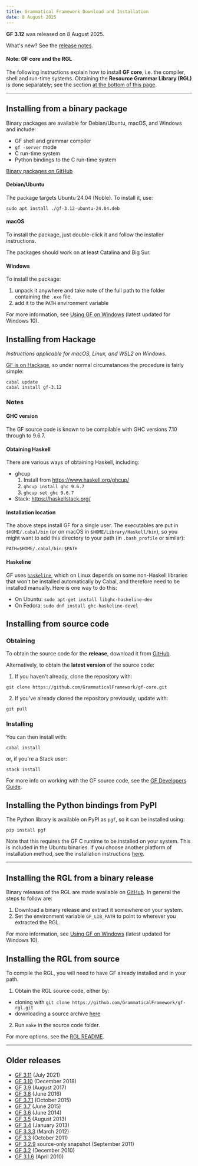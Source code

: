 ```yaml
---
title: Grammatical Framework Download and Installation
date: 8 August 2025
---
```


**GF 3.12** was released on 8 August 2025.

What's new? See the [release notes](release-3.12.html).

#### Note: GF core and the RGL

The following instructions explain how to install **GF core**, i.e. the compiler, shell and run-time systems.
Obtaining the **Resource Grammar Library (RGL)** is done separately; see the section [at the bottom of this page](#installing-the-rgl-from-a-binary-release).

---

## Installing from a binary package

Binary packages are available for Debian/Ubuntu, macOS, and Windows and include:

- GF shell and grammar compiler
- `gf -server` mode
- C run-time system
- Python bindings to the C run-time system

[Binary packages on GitHub](https://github.com/GrammaticalFramework/gf-core/releases/tag/3.12)

#### Debian/Ubuntu

The package targets Ubuntu 24.04 (Noble).
To install it, use:

```
sudo apt install ./gf-3.12-ubuntu-24.04.deb 
```

#### macOS

To install the package, just double-click it and follow the installer instructions.

The packages should work on at least Catalina and Big Sur.

#### Windows

To install the package:

1. unpack it anywhere and take note of the full path to the folder containing the `.exe` file. 
2. add it to the `PATH` environment variable

For more information, see [Using GF on Windows](https://www.grammaticalframework.org/~inari/gf-windows.html) (latest updated for Windows 10).

## Installing from Hackage

_Instructions applicable for macOS, Linux, and WSL2 on Windows._

[GF is on Hackage](http://hackage.haskell.org/package/gf), so under
normal circumstances the procedure is fairly simple:

```
cabal update
cabal install gf-3.12
```

### Notes

#### GHC version

The GF source code is known to be compilable with GHC versions 7.10 through to 9.6.7.

#### Obtaining Haskell

There are various ways of obtaining Haskell, including:

- ghcup
    1. Install from https://www.haskell.org/ghcup/
    2. `ghcup install ghc 9.6.7`
    3. `ghcup set ghc 9.6.7`
- Stack: https://haskellstack.org/


#### Installation location

The above steps install GF for a single user.
The executables are put in `$HOME/.cabal/bin` (or on macOS in `$HOME/Library/Haskell/bin`),
so you might want to add this directory to your path (in `.bash_profile` or similar):

```
PATH=$HOME/.cabal/bin:$PATH
```

#### Haskeline

GF uses [`haskeline`](http://hackage.haskell.org/package/haskeline), which
on Linux depends on some non-Haskell libraries that won't be installed
automatically by Cabal, and therefore need to be installed manually.
Here is one way to do this:

- On Ubuntu: `sudo apt-get install libghc-haskeline-dev`
- On Fedora: `sudo dnf install ghc-haskeline-devel`

## Installing from source code

### Obtaining

To obtain the source code for the **release**,
download it from [GitHub](https://github.com/GrammaticalFramework/gf-core/releases).

Alternatively, to obtain the **latest version** of the source code:

1. If you haven't already, clone the repository with:
```
git clone https://github.com/GrammaticalFramework/gf-core.git
```
2. If you've already cloned the repository previously, update with:
```
git pull
```

### Installing

You can then install with:
```
cabal install
```

or, if you're a Stack user:

```
stack install
```

<!--The above notes for installing from source apply also in these cases.-->
For more info on working with the GF source code, see the
[GF Developers Guide](../doc/gf-developers.html).

## Installing the Python bindings from PyPI

The Python library is available on PyPI as `pgf`, so it can be installed using:

```
pip install pgf
```

Note that this requires the GF C runtime to be installed on your system.
This is included in the Ubuntu binaries. If you choose another platform of installation method, see the installation instructions [here](https://www.grammaticalframework.org/doc/gf-developers.html#toc12).

---

## Installing the RGL from a binary release

Binary releases of the RGL are made available on [GitHub](https://github.com/GrammaticalFramework/gf-rgl/releases).
In general the steps to follow are:

1. Download a binary release and extract it somewhere on your system.
2. Set the environment variable `GF_LIB_PATH` to point to wherever you extracted the RGL.

For more information, see [Using GF on Windows](https://www.grammaticalframework.org/~inari/gf-windows.html) (latest updated for Windows 10).

## Installing the RGL from source

To compile the RGL, you will need to have GF already installed and in your path.

1. Obtain the RGL source code, either by:
  - cloning with `git clone https://github.com/GrammaticalFramework/gf-rgl.git`
  - downloading a source archive [here](https://github.com/GrammaticalFramework/gf-rgl/archive/master.zip)
2. Run `make` in the source code folder.

For more options, see the [RGL README](https://github.com/GrammaticalFramework/gf-rgl/blob/master/README.md).

---

## Older releases

- [GF 3.11](index-3.11.html) (July 2021)
- [GF 3.10](index-3.10.html) (December 2018)
- [GF 3.9](index-3.9.html) (August 2017)
- [GF 3.8](index-3.8.html) (June 2016)
- [GF 3.7.1](index-3.7.1.html) (October 2015)
- [GF 3.7](index-3.7.html) (June 2015)
- [GF 3.6](index-3.6.html) (June 2014)
- [GF 3.5](index-3.5.html) (August 2013)
- [GF 3.4](index-3.4.html) (January 2013)
- [GF 3.3.3](index-3.3.3.html) (March 2012)
- [GF 3.3](index-3.3.html) (October 2011)
- [GF 3.2.9](index-3.2.9.html) source-only snapshot (September 2011)
- [GF 3.2](index-3.2.html) (December 2010)
- [GF 3.1.6](index-3.1.6.html) (April 2010)
